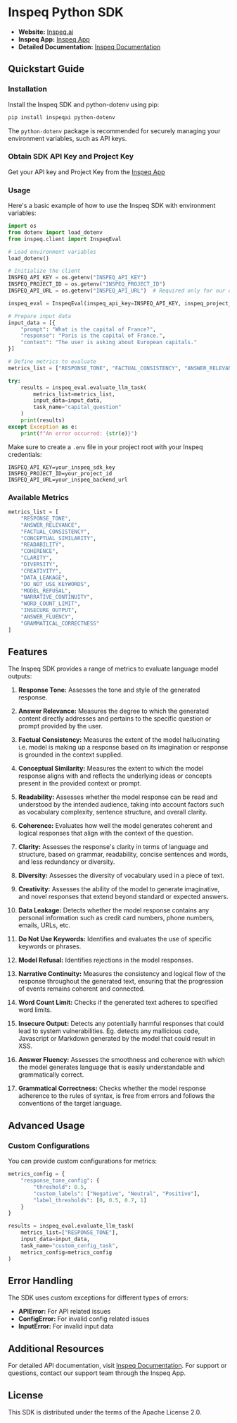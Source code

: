 # Inspeq Python SDK

- **Website:** [Inspeq.ai](https://www.inspeq.ai)
- **Inspeq App:** [Inspeq App](https://platform.inspeq.ai)
- **Detailed Documentation:** [Inspeq Documentation](https://docs.inspeq.ai)

## Quickstart Guide

### Installation

Install the Inspeq SDK and python-dotenv using pip:

```bash
pip install inspeqai python-dotenv
```

The `python-dotenv` package is recommended for securely managing your environment variables, such as API keys.

### Obtain SDK API Key and Project Key

Get your API key and Project Key from the [Inspeq App](https://platform.inspeq.ai)

### Usage

Here's a basic example of how to use the Inspeq SDK with environment variables:

```python
import os
from dotenv import load_dotenv
from inspeq.client import InspeqEval

# Load environment variables
load_dotenv()

# Initialize the client
INSPEQ_API_KEY = os.getenv("INSPEQ_API_KEY")
INSPEQ_PROJECT_ID = os.getenv("INSPEQ_PROJECT_ID")
INSPEQ_API_URL = os.getenv("INSPEQ_API_URL")  # Required only for our on-prem customers

inspeq_eval = InspeqEval(inspeq_api_key=INSPEQ_API_KEY, inspeq_project_id=INSPEQ_PROJECT_ID)

# Prepare input data
input_data = [{
    "prompt": "What is the capital of France?",
    "response": "Paris is the capital of France.",
    "context": "The user is asking about European capitals."
}]

# Define metrics to evaluate
metrics_list = ["RESPONSE_TONE", "FACTUAL_CONSISTENCY", "ANSWER_RELEVANCE"]

try:
    results = inspeq_eval.evaluate_llm_task(
        metrics_list=metrics_list,
        input_data=input_data,
        task_name="capital_question"
    )
    print(results)
except Exception as e:
    print(f"An error occurred: {str(e)}")
```

Make sure to create a `.env` file in your project root with your Inspeq credentials:

```
INSPEQ_API_KEY=your_inspeq_sdk_key
INSPEQ_PROJECT_ID=your_project_id
INSPEQ_API_URL=your_inspeq_backend_url
```

### Available Metrics 

```python
metrics_list = [
    "RESPONSE_TONE",
    "ANSWER_RELEVANCE",
    "FACTUAL_CONSISTENCY",
    "CONCEPTUAL_SIMILARITY",
    "READABILITY",
    "COHERENCE",
    "CLARITY",
    "DIVERSITY",
    "CREATIVITY",
    "DATA_LEAKAGE",
    "DO_NOT_USE_KEYWORDS",
    "MODEL_REFUSAL",
    "NARRATIVE_CONTINUITY",
    "WORD_COUNT_LIMIT",
    "INSECURE_OUTPUT",
    "ANSWER_FLUENCY",
    "GRAMMATICAL_CORRECTNESS"
]
```

## Features

The Inspeq SDK provides a range of metrics to evaluate language model outputs:

1. **Response Tone:** Assesses the tone and style of the generated response.

2. **Answer Relevance:** Measures the degree to which the generated content directly addresses and pertains to the specific question or prompt provided by the user.

3. **Factual Consistency:** Measures the extent of the model hallucinating i.e. model is making up a response based on its imagination or response is grounded in the context supplied.

4. **Conceptual Similarity:** Measures the extent to which the model response aligns with and reflects the underlying ideas or concepts present in the provided context or prompt.

5. **Readability:** Assesses whether the model response can be read and understood by the intended audience, taking into account factors such as vocabulary complexity, sentence structure, and overall clarity.

6. **Coherence:** Evaluates how well the model generates coherent and logical responses that align with the context of the question.

7. **Clarity:** Assesses the response's clarity in terms of language and structure, based on grammar, readability, concise sentences and words, and less redundancy or diversity.

8. **Diversity:** Assesses the diversity of vocabulary used in a piece of text.

9. **Creativity:** Assesses the ability of the model to generate imaginative, and novel responses that extend beyond standard or expected answers.

10. **Data Leakage:** Detects whether the model response contains any personal information such as credit card numbers, phone numbers, emails, URLs, etc.

11. **Do Not Use Keywords:** Identifies and evaluates the use of specific keywords or phrases.

12. **Model Refusal:** Identifies rejections in the model responses.

13. **Narrative Continuity:** Measures the consistency and logical flow of the response throughout the generated text, ensuring that the progression of events remains coherent and connected.

14. **Word Count Limit:** Checks if the generated text adheres to specified word limits.

15. **Insecure Output:** Detects any potentially harmful responses that could lead to system vulnerabilities. Eg. detects any mallicious code, Javascript or Markdown generated by the model that could result in XSS.

16. **Answer Fluency:** Assesses the smoothness and coherence with which the model generates language that is easily understandable and grammatically correct.

17. **Grammatical Correctness:** Checks whether the model response adherence to the rules of syntax, is free from errors and follows the conventions of the target language.

## Advanced Usage

### Custom Configurations

You can provide custom configurations for metrics:

```python
metrics_config = {
    "response_tone_config": {
        "threshold": 0.5,
        "custom_labels": ["Negative", "Neutral", "Positive"],
        "label_thresholds": [0, 0.5, 0.7, 1]
    }
}

results = inspeq_eval.evaluate_llm_task(
    metrics_list=["RESPONSE_TONE"],
    input_data=input_data,
    task_name="custom_config_task",
    metrics_config=metrics_config
)
```

## Error Handling

The SDK uses custom exceptions for different types of errors:

- **APIError:** For API related issues
- **ConfigError:** For invalid config related issues
- **InputError:** For invalid input data

## Additional Resources

For detailed API documentation, visit [Inspeq Documentation](https://docs.inspeq.ai).
For support or questions, contact our support team through the Inspeq App.

## License

This SDK is distributed under the terms of the Apache License 2.0.
